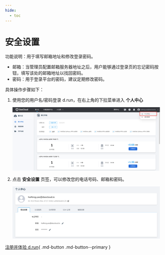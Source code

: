 ```yaml
---
hide:
  - toc
---
```


# 安全设置

功能说明：用于填写邮箱地址和修改登录密码。

- 邮箱：当管理员配置邮箱服务器地址之后，用户能够通过登录页的忘记密码按钮，填写该处的邮箱地址以找回密码。
- 密码：用于登录平台的密码，建议定期修改密码。

具体操作步骤如下：

1. 使用您的用户名/密码登录 d.run，在右上角的下拉菜单进入 __个人中心__

    ![全局管理](./images/lang01.png)

1. 点击 __安全设置__ 页签，可以修改您的电话号码、邮箱和密码。

    ![安全设置](./images/sec01.png)

[注册并体验 d.run](https://console.d.run/){ .md-button .md-button--primary }
